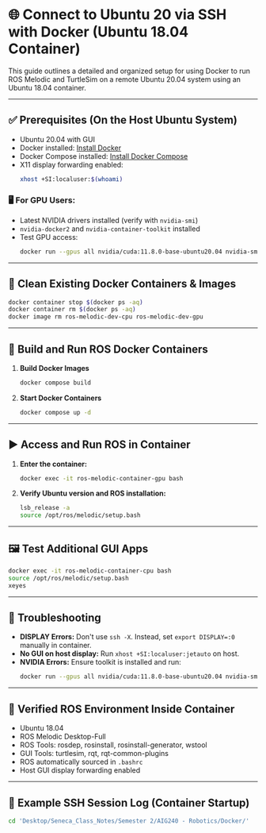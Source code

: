 
# 🌐 Connect to Ubuntu 20 via SSH with Docker (Ubuntu 18.04 Container)

This guide outlines a detailed and organized setup for using Docker to run ROS Melodic and TurtleSim on a remote Ubuntu 20.04 system using an Ubuntu 18.04 container.

---

## ✅ Prerequisites (On the Host Ubuntu System)

- Ubuntu 20.04 with GUI
- Docker installed: [Install Docker](https://docs.docker.com/engine/install/ubuntu/)
- Docker Compose installed: [Install Docker Compose](https://docs.docker.com/compose/install/)
- X11 display forwarding enabled:
  ```bash
  xhost +SI:localuser:$(whoami)
  ```

### 🖥️ For GPU Users:
- Latest NVIDIA drivers installed (verify with `nvidia-smi`)
- `nvidia-docker2` and `nvidia-container-toolkit` installed
- Test GPU access:
  ```bash
  docker run --gpus all nvidia/cuda:11.8.0-base-ubuntu20.04 nvidia-smi
  ```

---

## 🧹 Clean Existing Docker Containers & Images

```bash
docker container stop $(docker ps -aq)
docker container rm $(docker ps -aq)
docker image rm ros-melodic-dev-cpu ros-melodic-dev-gpu
```

---

## 🚀 Build and Run ROS Docker Containers

1. **Build Docker Images**
   ```bash
   docker compose build
   ```

2. **Start Docker Containers**
   ```bash
   docker compose up -d
   ```

---

## ▶️ Access and Run ROS in Container

1. **Enter the container:**
   ```bash
   docker exec -it ros-melodic-container-gpu bash
   ```

2. **Verify Ubuntu version and ROS installation:**
   ```bash
   lsb_release -a
   source /opt/ros/melodic/setup.bash
   ```

---

## 🖼️ Test Additional GUI Apps

```bash
docker exec -it ros-melodic-container-cpu bash
source /opt/ros/melodic/setup.bash
xeyes
```

---

## 🔧 Troubleshooting

- **DISPLAY Errors:** Don't use `ssh -X`. Instead, set `export DISPLAY=:0` manually in container.
- **No GUI on host display:** Run `xhost +SI:localuser:jetauto` on host.
- **NVIDIA Errors:** Ensure toolkit is installed and run:
  ```bash
  docker run --gpus all nvidia/cuda:11.8.0-base-ubuntu20.04 nvidia-smi
  ```

---

## 🧾 Verified ROS Environment Inside Container

- Ubuntu 18.04
- ROS Melodic Desktop-Full
- ROS Tools: rosdep, rosinstall, rosinstall-generator, wstool
- GUI Tools: turtlesim, rqt, rqt-common-plugins
- ROS automatically sourced in `.bashrc`
- Host GUI display forwarding enabled

---

## 🧾 Example SSH Session Log (Container Startup)

```bash
cd 'Desktop/Seneca_Class_Notes/Semester 2/AIG240 - Robotics/Docker/'
```
